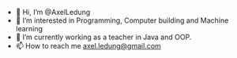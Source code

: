 - 👋 Hi, I’m @AxelLedung
- 👀 I’m interested in Programming, Computer building and Machine learning
- 🌱 I’m currently working as a teacher in Java and OOP.
- 📫 How to reach me axel.ledung@gmail.com

<!---
AxelLedung/AxelLedung is a ✨ special ✨ repository because its `README.md` (this file) appears on your GitHub profile.
You can click the Preview link to take a look at your changes.
--->

